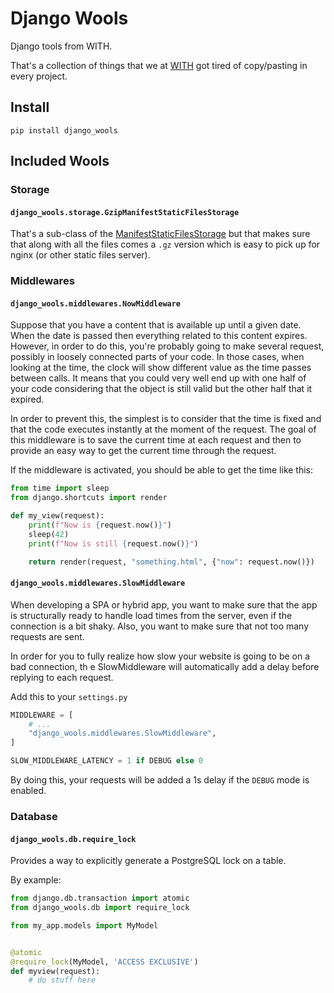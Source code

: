 Django Wools
============

Django tools from WITH.

That's a collection of things that we at [WITH](https://with-madrid.com/) got
tired of copy/pasting in every project.

## Install

```
pip install django_wools
```

## Included Wools

### Storage

#### `django_wools.storage.GzipManifestStaticFilesStorage`

That's a sub-class of the 
[ManifestStaticFilesStorage](https://docs.djangoproject.com/en/3.0/ref/contrib/staticfiles/#manifeststaticfilesstorage)
but that makes sure that along with all the files comes a `.gz` version which
is easy to pick up for nginx (or other static files server).

### Middlewares

#### `django_wools.middlewares.NowMiddleware`

Suppose that you have a content that is available up until a given date. When
the date is passed then everything related to this content expires. However,
in order to do this, you're probably going to make several request, possibly in
loosely connected parts of your code. In those cases, when looking at the time,
the clock will show different value as the time passes between calls. It means
that you could very well end up with one half of your code considering that the
object is still valid but the other half that it expired.

In order to prevent this, the simplest is to consider that the time is fixed
and that the code executes instantly at the moment of the request. The goal
of this middleware is to save the current time at each request and then to
provide an easy way to get the current time through the request.

If the middleware is activated, you should be able to get the time like this:

```python
from time import sleep
from django.shortcuts import render

def my_view(request):
    print(f"Now is {request.now()}")
    sleep(42)
    print(f"Now is still {request.now()}")

    return render(request, "something.html", {"now": request.now()})
```

#### `django_wools.middlewares.SlowMiddleware`

When developing a SPA or hybrid app, you want to make sure that the app is
structurally ready to handle load times from the server, even if the connection
is a bit shaky. Also, you want to make sure that not too many requests are
sent.

In order for you to fully realize how slow your website is going to be on a bad
connection, th e SlowMiddleware will automatically add a delay before replying
to each request.

Add this to your `settings.py`

```python
MIDDLEWARE = [
    # ...
    "django_wools.middlewares.SlowMiddleware",
]

SLOW_MIDDLEWARE_LATENCY = 1 if DEBUG else 0
```

By doing this, your requests will be added a 1s delay if the `DEBUG` mode is
enabled.

### Database

#### `django_wools.db.require_lock`

Provides a way to explicitly generate a PostgreSQL lock on a table.

By example:

```python
from django.db.transaction import atomic
from django_wools.db import require_lock

from my_app.models import MyModel


@atomic
@require_lock(MyModel, 'ACCESS EXCLUSIVE')
def myview(request):
    # do stuff here
```
